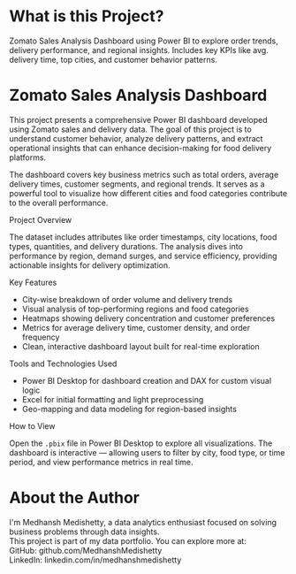 # What is this Project?
Zomato Sales Analysis Dashboard using Power BI to explore order trends, delivery performance, and regional insights. Includes key KPIs like avg. delivery time, top cities, and customer behavior patterns.

# Zomato Sales Analysis Dashboard

This project presents a comprehensive Power BI dashboard developed using Zomato sales and delivery data. The goal of this project is to understand customer behavior, analyze delivery patterns, and extract operational insights that can enhance decision-making for food delivery platforms.

The dashboard covers key business metrics such as total orders, average delivery times, customer segments, and regional trends. It serves as a powerful tool to visualize how different cities and food categories contribute to the overall performance.

Project Overview

The dataset includes attributes like order timestamps, city locations, food types, quantities, and delivery durations. The analysis dives into performance by region, demand surges, and service efficiency, providing actionable insights for delivery optimization.

Key Features

* City-wise breakdown of order volume and delivery trends
* Visual analysis of top-performing regions and food categories
* Heatmaps showing delivery concentration and customer preferences
* Metrics for average delivery time, customer density, and order frequency
* Clean, interactive dashboard layout built for real-time exploration

Tools and Technologies Used

* Power BI Desktop for dashboard creation and DAX for custom visual logic
* Excel for initial formatting and light preprocessing
* Geo-mapping and data modeling for region-based insights

How to View

Open the `.pbix` file in Power BI Desktop to explore all visualizations. The dashboard is interactive — allowing users to filter by city, food type, or time period, and view performance metrics in real time.

# About the Author

I'm Medhansh Medishetty, a data analytics enthusiast focused on solving business problems through data insights.  
This project is part of my data portfolio. You can explore more at:  
GitHub: github.com/MedhanshMedishetty  
LinkedIn: linkedin.com/in/medhanshmedishetty
